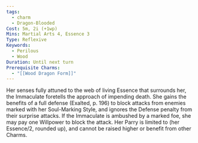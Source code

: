 ```yaml
---
tags:
  - charm
  - Dragon-Blooded
Cost: 5m, 2i (+1wp)
Mins: Martial Arts 4, Essence 3
Type: Reflexive
Keywords:
  - Perilous
  - Wood
Duration: Until next turn
Prerequisite Charms:
  - "[[Wood Dragon Form]]"
---
```

Her senses fully attuned to the web of living Essence that surrounds her, the Immaculate foretells the approach of impending death. She gains the benefits of a full defense (Exalted, p. 196) to block attacks from enemies marked with her Soul-Marking Style, and ignores the Defense penalty from their surprise attacks. If the Immaculate is ambushed by a marked foe, she may pay one Willpower to block the attack. Her Parry is limited to (her Essence/2, rounded up), and cannot be raised higher or benefit from other Charms.